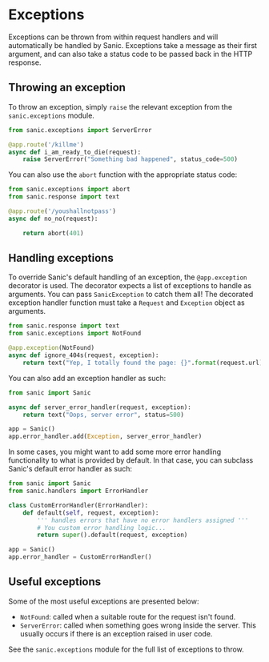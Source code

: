 # Exceptions

Exceptions can be thrown from within request handlers and will automatically be
handled by Sanic. Exceptions take a message as their first argument, and can
also take a status code to be passed back in the HTTP response.

## Throwing an exception

To throw an exception, simply `raise` the relevant exception from the
`sanic.exceptions` module.

```python
from sanic.exceptions import ServerError

@app.route('/killme')
async def i_am_ready_to_die(request):
	raise ServerError("Something bad happened", status_code=500)
```

You can also use the `abort` function with the appropriate status code:

```python
from sanic.exceptions import abort
from sanic.response import text

@app.route('/youshallnotpass')
async def no_no(request):

	return abort(401)
```

## Handling exceptions

To override Sanic's default handling of an exception, the `@app.exception`
decorator is used. The decorator expects a list of exceptions to handle as
arguments. You can pass `SanicException` to catch them all! The decorated
exception handler function must take a `Request` and `Exception` object as
arguments.

```python
from sanic.response import text
from sanic.exceptions import NotFound

@app.exception(NotFound)
async def ignore_404s(request, exception):
	return text("Yep, I totally found the page: {}".format(request.url))
```

You can also add an exception handler as such:

```python
from sanic import Sanic

async def server_error_handler(request, exception):
	return text("Oops, server error", status=500)

app = Sanic()
app.error_handler.add(Exception, server_error_handler)
```

In some cases, you might want to add some more error handling
functionality to what is provided by default. In that case, you
can subclass Sanic's default error handler as such:

```python
from sanic import Sanic
from sanic.handlers import ErrorHandler

class CustomErrorHandler(ErrorHandler):
	def default(self, request, exception):
		''' handles errors that have no error handlers assigned '''
		# You custom error handling logic...
		return super().default(request, exception)

app = Sanic()
app.error_handler = CustomErrorHandler()
```

## Useful exceptions

Some of the most useful exceptions are presented below:

- `NotFound`: called when a suitable route for the request isn't found.
- `ServerError`: called when something goes wrong inside the server. This
  usually occurs if there is an exception raised in user code.

See the `sanic.exceptions` module for the full list of exceptions to throw.
